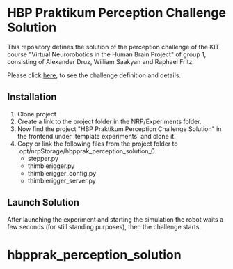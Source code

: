 # HBP Praktikum Perception Challenge Solution
This repository defines the solution of the perception challenge of the KIT course "Virtual Neurorobotics in the Human Brain Project" of group 1, consisting of Alexander Druz, William Saakyan and Raphael Fritz. 

Please click [here](https://github.com/HBPNeurorobotics/hbpprak_perception), to see the challenge definition and details.

## Installation
1. Clone project
2. Create a link to the project folder in the NRP/Experiments folder.
3. Now find the project "HBP Praktikum Perception Challenge Solution" in the frontend under 'template experiments' and clone it.
4. Copy or link the following files from the project folder to .opt/nrpStorage/hbpprak_perception_solution_0
    - stepper.py
    - thimblerigger.py
    - thimblerigger_config.py
    - thimblerigger_server.py

## Launch Solution
After launching the experiment and starting the simulation the robot waits a few seconds (for still standing purposes), then the challenge starts.

# hbpprak_perception_solution
